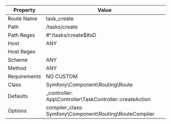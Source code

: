| Property     | Value                                                    |
|---|---|
| Route Name   | task_create                                              |
| Path         | /tasks/create                                            |
| Path Regex   | #^/tasks/create$#sD                                      |
| Host         | ANY                                                      |
| Host Regex   |                                                          |
| Scheme       | ANY                                                      |
| Method       | ANY                                                      |
| Requirements | NO CUSTOM                                                |
| Class        | Symfony\Component\Routing\Route                          |
| Defaults     | _controller: App\Controller\TaskController::createAction |
| Options      | compiler_class: Symfony\Component\Routing\RouteCompiler  |
